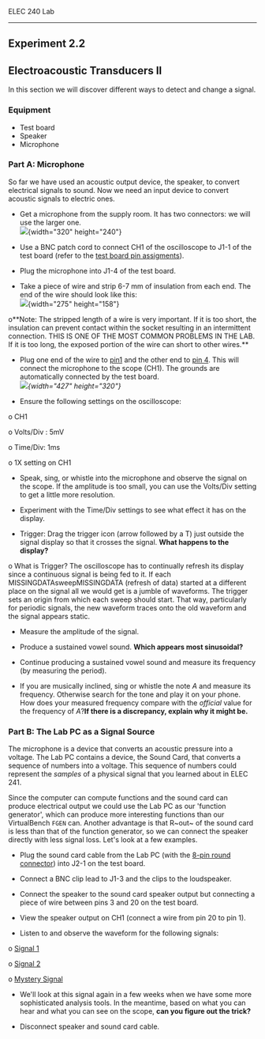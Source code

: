 ELEC 240 Lab

------------------------------------------------------------------------

Experiment 2.2
--------------

Electroacoustic Transducers II
------------------------------

In this section we will discover different ways to detect and change a
signal.

### Equipment

-   Test board
-   Speaker
-   Microphone

### Part A: Microphone

So far we have used an acoustic output device, the speaker, to convert
electrical signals to sound. Now we need an input device to convert
acoustic signals to electric ones.

- Get a microphone from the supply room. It has two connectors: we will
use the larger one.\
![](../figs/mic_conns.jpg){width="320" height="240"}

- Use a BNC patch cord to connect CH1 of the oscilloscope to J1-1 of the
test board (refer to the [test board pin
assigments](/references/interface)).

- Plug the microphone into J1-4 of the test board.

- Take a piece of wire and strip 6-7 mm of insulation from each end. The
end of the wire should look like this:\
![](../figs/stripped.jpg){width="275" height="158"}

o\*\*Note: The stripped length of a wire is very important. If it is too
short, the insulation can prevent contact within the socket resulting in
an intermittent connection. THIS IS ONE OF THE MOST COMMON PROBLEMS IN
THE LAB. If it is too long, the exposed portion of the wire can short to
other wires.\*\*

- Plug one end of the wire to [pin1](/references/interface) and the
other end to [pin 4](/references/interface). This will connect the
microphone to the scope (CH1). The grounds are automatically connected
by the test board.\
*![](../figs/photo2.2.1a1.jpg){width="427" height="320"}*

- Ensure the following settings on the oscilloscope:

o CH1

o Volts/Div : 5mV

o Time/Div: 1ms

o 1X setting on CH1

- Speak, sing, or whistle into the microphone and observe the signal on
the scope. If the amplitude is too small, you can use the Volts/Div
setting to get a little more resolution.

- Experiment with the Time/Div settings to see what effect it has on the
display.

- Trigger: Drag the trigger icon (arrow followed by a T) just outside
the signal display so that it crosses the signal. **What happens to the
display?**

o What is Trigger? The oscilloscope has to continually refresh its
display since a continuous signal is being fed to it. If each
MISSINGDATAsweepMISSINGDATA (refresh of data) started at a different
place on the signal all we would get is a jumble of waveforms. The
trigger sets an origin from which each sweep should start. That way,
particularly for periodic signals, the new waveform traces onto the old
waveform and the signal appears static.

- Measure the amplitude of the signal.

- Produce a sustained vowel sound. **Which appears most sinusoidal?**

- Continue producing a sustained vowel sound and measure its frequency
(by measuring the period).

- If you are musically inclined, sing or whistle the note *A* and
measure its frequency. Otherwise search for the tone and play it on your
phone. How does your measured frequency compare with the *official*
value for the frequency of *A*?**If there is a discrepancy, explain why
it might be.**

### Part B: The Lab PC as a Signal Source

The microphone is a device that converts an acoustic pressure into a
voltage. The Lab PC contains a device, the Sound Card, that converts a
sequence of numbers into a voltage. This sequence of numbers could
represent the *samples* of a physical signal that you learned about in
ELEC 241.

Since the computer can compute functions and the sound card can produce
electrical output we could use the Lab PC as our 'function generator',
which can produce more interesting functions than our VirtualBench
`FGEN` can. Another advantage is that R~out~ of the sound card is less
than that of the function generator, so we can connect the speaker
directly with less signal loss. Let's look at a few examples.

- Plug the sound card cable from the Lab PC (with the [8-pin round
connector](/misc_images/#din8)) into J2-1 on the test board.

- Connect a BNC clip lead to J1-3 and the clips to the loudspeaker.

- Connect the speaker to the sound card speaker output but connecting a
piece of wire between pins 3 and 20 on the test board.

- View the speaker output on CH1 (connect a wire from pin 20 to pin 1).

- Listen to and observe the waveform for the following signals:

o [Signal 1](../signals/sine.au)

o [Signal 2](../signals/gong.au)

o [Mystery Signal](../signals/shepard30.au)

- We'll look at this signal again in a few weeks when we have some more
sophisticated analysis tools. In the meantime, based on what you can
hear and what you can see on the scope, **can you figure out the
trick?**

- Disconnect speaker and sound card cable.

